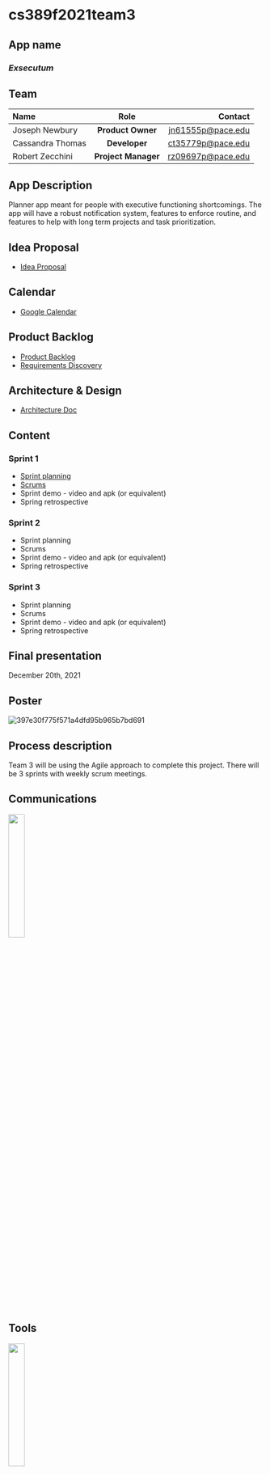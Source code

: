 # cs389f2021team3

## App name
### *Exsecutum*

## Team

| Name              | Role  | Contact           |
|:----------------- |:-----:| -----------------:|
| Joseph Newbury    |  **Product Owner** | jn61555p@pace.edu |
| Cassandra Thomas  | **Developer**      | ct35779p@pace.edu |
| Robert Zecchini   | **Project Manager** | rz09697p@pace.edu |


## App Description
Planner app meant for people with executive functioning shortcomings. The app will have a robust notification system, features to enforce routine, and features to help with long term projects and task prioritization.

## Idea Proposal
* [Idea Proposal](https://docs.google.com/document/d/1oW8mT3hR5UIkSF4T7eckjB6lrMfXNiMk5RE5qlpUtsw/edit?usp=sharing)

## Calendar
* [Google Calendar](https://calendar.google.com/calendar/u/0?cid=aXZoMmU3NjhzMjRkdGlxZWYwcXZvbzhxcjBAZ3JvdXAuY2FsZW5kYXIuZ29vZ2xlLmNvbQ)

## Product Backlog
* [Product Backlog](https://docs.google.com/spreadsheets/d/1G97VNNnwyI27zoAKjI8QwXRlrd3WQUG9/edit#gid=2120834477)
* [Requirements Discovery](https://docs.google.com/document/d/1v6a4dyaMgvB8VT6UKKvLmVpN3eAiwd1_-zdFfL173Dg/edit#)

## Architecture & Design
* [Architecture Doc](https://docs.google.com/document/d/18yRQtCtkC87bgRiX2yRvyWKywhxVOe1Z-CQwXMsvXfE/edit)

## Content
### Sprint 1
* [Sprint planning](https://docs.google.com/document/d/1aSAEQIJETiOKDVui8fGTCP29XGbD5trmkDVTnNCeAdc/edit)
* [Scrums](https://docs.google.com/document/d/1hF4m6-QBozLeWnDzdEr8M4rEcB4mBclU2yeIDCk1Aqo/edit)
* Sprint demo - video and apk (or equivalent)
* Spring retrospective

### Sprint 2
* Sprint planning
* Scrums
* Sprint demo - video and apk (or equivalent)
* Spring retrospective

### Sprint 3 
* Sprint planning
* Scrums
* Sprint demo - video and apk (or equivalent)
* Spring retrospective

## Final presentation
December 20th, 2021

## Poster
![397e30f775f571a4dfd95b965b7bd691](https://user-images.githubusercontent.com/64506144/137413950-52307572-0f11-4d03-9bf5-7f6bae2ec17a.png)



## Process description
Team 3 will be using the Agile approach to complete this project. There will be 3 sprints with weekly scrum meetings.

## Communications
[<img src="https://cdn.freebiesupply.com/logos/large/2x/discord-logo-png-transparent.png" width="25%" height="25%">](https://discord.com/)

## Tools
<img src="https://techcrunch.com/wp-content/uploads/2017/02/android-studio-logo.png?w=764" width="25%" height="25%">
